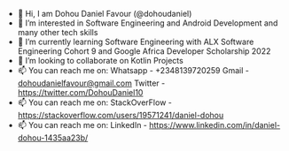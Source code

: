 - 👋 Hi, I am Dohou Daniel Favour (@dohoudaniel)
- 👀 I’m interested in Software Engineering and Android Development and many other tech skills
- 🌱 I’m currently learning Software Engineering with ALX Software Engineering Cohort 9 and Google Africa Developer Scholarship 2022 
- 💞️ I’m looking to collaborate on Kotlin Projects
- 📫 You can reach me on: Whatsapp - +2348139720259   Gmail - dohoudanielfavour@gmail.com   Twitter - https://twitter.com/DohouDaniel10   
- 📫 You can reach me on: StackOverFlow - https://stackoverflow.com/users/19571241/daniel-dohou
- 📫 You can reach me on: LinkedIn - https://www.linkedin.com/in/daniel-dohou-1435aa23b/
<!---
dohoudaniel/dohoudaniel is a ✨ special ✨ repository because its `README.md` (this file) appears on your GitHub profile.
You can click the Preview link to take a look at your changes.
--->
